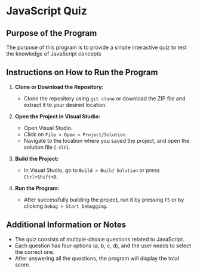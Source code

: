 # JavaScript Quiz

## Purpose of the Program
The purpose of this program is to provide a simple interactive quiz to test the knowledge of JavaScript concepts

## Instructions on How to Run the Program
 
1. **Clone or Download the Repository:**
   - Clone the repository using `git clone` or download the ZIP file and extract it to your desired location.
 
2. **Open the Project in Visual Studio:**
   - Open Visual Studio.
   - Click on `File > Open > Project/Solution`.
   - Navigate to the location where you saved the project, and open the solution file (`.sln`).
 
3. **Build the Project:**
   - In Visual Studio, go to `Build > Build Solution` or press `Ctrl+Shift+B`.
 
4. **Run the Program:**
   - After successfully building the project, run it by pressing `F5` or by clicking `Debug > Start Debugging`.
 

 ## Additional Information or Notes
- The quiz consists of multiple-choice questions related to JavaScript.
- Each question has four options (a, b, c, d), and the user needs to select the correct one.
- After answering all the questions, the program will display the total score.